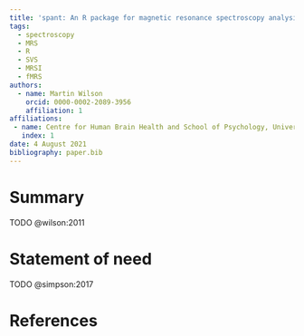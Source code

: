 ```yaml
---
title: 'spant: An R package for magnetic resonance spectroscopy analysis'
tags:
  - spectroscopy
  - MRS
  - R
  - SVS
  - MRSI
  - fMRS
authors:
  - name: Martin Wilson
    orcid: 0000-0002-2089-3956
    affiliation: 1
affiliations:
 - name: Centre for Human Brain Health and School of Psychology, University of Birmingham, Birmingham, UK
   index: 1
date: 4 August 2021
bibliography: paper.bib
---
```


# Summary

TODO @wilson:2011

# Statement of need

TODO @simpson:2017

# References